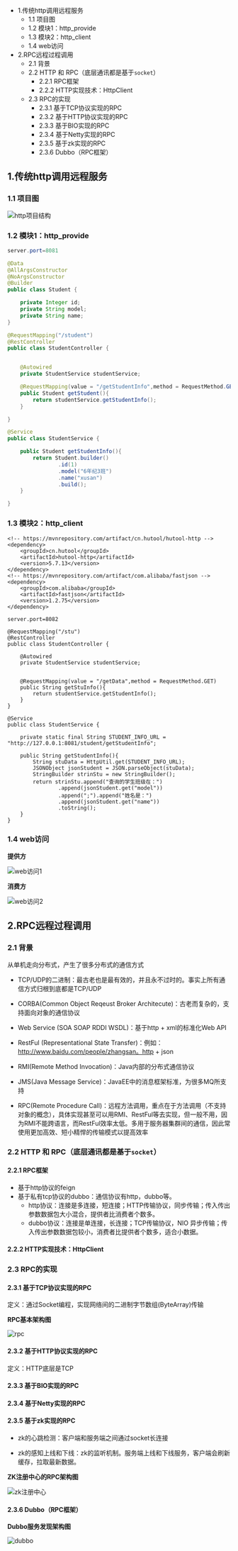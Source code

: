 



* 1.传统http调用远程服务
  * 1.1 项目图
  * 1.2 模块1：http_provide
  * 1.3 模块2：http_client
  * 1.4 web访问
* 2.RPC远程过程调用
  *  2.1 背景
  *  2.2 HTTP 和 RPC（底层通讯都是基于`socket`）
     * 2.2.1 RPC框架
     * 2.2.2 HTTP实现技术：HttpClient
  *  2.3 RPC的实现
     * 2.3.1 基于TCP协议实现的RPC
     * 2.3.2 基于HTTP协议实现的RPC
     * 2.3.3 基于BIO实现的RPC
     * 2.3.4 基于Netty实现的RPC
     * 2.3.5 基于zk实现的RPC
     * 2.3.6 Dubbo（RPC框架）



## 1.传统http调用远程服务

### 1.1 项目图

![http项目结构](./image/http项目结构.png)



### 1.2 模块1：http_provide

```java
server.port=8081
```



```java
@Data
@AllArgsConstructor
@NoArgsConstructor
@Builder
public class Student {

    private Integer id;
    private String model;
    private String name;
}
```



```java
@RequestMapping("/student")
@RestController
public class StudentController {


    @Autowired
    private StudentService studentService;

    @RequestMapping(value = "/getStudentInfo",method = RequestMethod.GET)
    public Student getStudent(){
        return studentService.getStudentInfo();
    }

}
```



```java
@Service
public class StudentService {

    public Student getStudentInfo(){
        return Student.builder()
                .id(1)
                .model("6年纪3班")
                .name("xusan")
                .build();
    }

}
```





### 1.3 模块2：http_client

```
<!-- https://mvnrepository.com/artifact/cn.hutool/hutool-http -->
<dependency>
	<groupId>cn.hutool</groupId>
	<artifactId>hutool-http</artifactId>
	<version>5.7.13</version>
</dependency>
<!-- https://mvnrepository.com/artifact/com.alibaba/fastjson -->
<dependency>
    <groupId>com.alibaba</groupId>
    <artifactId>fastjson</artifactId>
    <version>1.2.75</version>
</dependency>
```



```
server.port=8082
```



```
@RequestMapping("/stu")
@RestController
public class StudentController {

    @Autowired
    private StudentService studentService;


    @RequestMapping(value = "/getData",method = RequestMethod.GET)
    public String getStuInfo(){
        return studentService.getStudentInfo();
    }
}
```



```
@Service
public class StudentService {
    
    private static final String STUDENT_INFO_URL = "http://127.0.0.1:8081/student/getStudentInfo";

    public String getStudentInfo(){
        String stuData = HttpUtil.get(STUDENT_INFO_URL);
        JSONObject jsonStudent = JSON.parseObject(stuData);
        StringBuilder strinStu = new StringBuilder();
        return strinStu.append("查询的学生班级在：")
                .append(jsonStudent.get("model"))
                .append(";").append("姓名是：")
                .append(jsonStudent.get("name"))
                .toString();
    }
}
```









### 1.4 web访问

**提供方**

![web访问1](./image/web访问1.png)


**消费方**

![web访问2](./image/web访问2.png)



## 2.RPC远程过程调用

### 2.1 背景

从单机走向分布式，产生了很多分布式的通信方式

- TCP/UDP的二进制：最古老也是最有效的，并且永不过时的。事实上所有通信方式归根到底都是TCP/UDP

- CORBA(Common Object Reqeust Broker Architecute)：古老而复杂的，支持面向对象的通信协议
- Web Service (SOA SOAP RDDI WSDL)：基于http + xml的标准化Web API
- RestFul (Representational State Transfer)：例如：http://www.baidu.com/people/zhangsan。http + json
- RMI(Remote Method Invocation)：Java内部的分布式通信协议
- JMS(Java Message Service)：JavaEE中的消息框架标准，为很多MQ所支持
- RPC(Remote Procedure Call)：远程方法调用，重点在于方法调用（不支持对象的概念），具体实现甚至可以用RMI、RestFul等去实现，但一般不用，因为RMI不能跨语言，而RestFul效率太低。多用于服务器集群间的通信，因此常使用更加高效、短小精悍的传输模式以提高效率



### 2.2 HTTP 和 RPC（底层通讯都是基于`socket`）

#### 2.2.1 RPC框架

- 基于http协议的feign
- 基于私有tcp协议的dubbo：通信协议有http，dubbo等。
  - http协议：连接是多连接，短连接；HTTP传输协议，同步传输；传入传出参数数据包大小混合，提供者比消费者个数多。
  - dubbo协议：连接是单连接，长连接；TCP传输协议，NIO 异步传输；传入传出参数数据包较小，消费者比提供者个数多，适合小数据。



#### 2.2.2 HTTP实现技术：HttpClient


### 2.3 RPC的实现

#### 2.3.1 基于TCP协议实现的RPC
定义：通过Socket编程，实现网络间的二进制字节数组(ByteArray)传输



**RPC基本架构图**

![rpc](./image/rpc.png)



#### 2.3.2 基于HTTP协议实现的RPC
定义：HTTP底层是TCP


#### 2.3.3 基于BIO实现的RPC



#### 2.3.4 基于Netty实现的RPC



#### 2.3.5 基于zk实现的RPC

- zk的心跳检测：客户端和服务端之间通过socket长连接

- zk的感知上线和下线：zk的监听机制。服务端上线和下线服务，客户端会刷新缓存，拉取最新数据。



**ZK注册中心的RPC架构图**

![zk注册中心](./image/zk注册中心.png)



#### 2.3.6 Dubbo（RPC框架）



**Dubbo服务发现架构图**

![dubbo](./image/dubbo.png)















